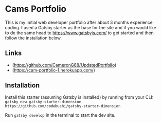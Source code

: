 # Cams Portfolio

This is my initial web developer portfolio after about 3 months experience coding. I used a Gatsby starter as the base for the site and if you would like to do the same head to https://www.gatsbyjs.com/ to get started and then follow the installation below.

## Links
  - (https://github.com/CameronG88/UpdatedPortfolio)
  - (https://cam-portfolio-1.herokuapp.com/)

## Installation

Install this starter (assuming Gatsby is installed) by running from your CLI:
<br/>
`gatsby new gatsby-starter-dimension https://github.com/codebushi/gatsby-starter-dimension`

Run `gatsby develop` in the terminal to start the dev site.

